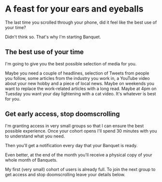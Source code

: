 # A feast for your ears and eyeballs

The last time you scrolled through your phone, did it feel like the best use of your time?

Didn't think so. That's why I'm starting Banquet.

## The best use of your time
I'm going to give you the best possible selection of media for you.

Maybe you need a couple of headlines, selection of Tweets from people you follow, some articles from the industry you work in, a YouTube video about your new hobby and a piece of local news. Maybe on weekends you want to replace the work-related articles with a long read. Maybe at 4pm on Tuesday you want your day lightening with a cat video. It's whatever is best for you.

## Get early access, stop doomscrolling
I'm granting access in very small groups so that I can ensure the best possible experience. Once your cohort opens I'll spend 30 minutes with you to understand what you need.

Then you'll get a notification every day that your Banquet is ready.

Even better, at the end of the month you'll receive a physical copy of your whole month of Banquets.

My first (very small) cohort of users is already full. To join the next group to get access and stop doomscrolling leave your details below.

<iframe data-tally-src="https://tally.so/embed/nrPMPv?alignLeft=1&hideTitle=1&transparentBackground=1&dynamicHeight=1" loading="lazy" width="100%" height="895" frameborder="0" marginheight="0" marginwidth="0" title="Banquet: Early access"></iframe><script>var d=document,w="https://tally.so/widgets/embed.js",v=function(){"undefined"!=typeof Tally?Tally.loadEmbeds():d.querySelectorAll("iframe[data-tally-src]:not([src])").forEach((function(e){e.src=e.dataset.tallySrc}))};if("undefined"!=typeof Tally)v();else if(d.querySelector('script[src="'+w+'"]')==null){var s=d.createElement("script");s.src=w,s.onload=v,s.onerror=v,d.body.appendChild(s);}</script>

